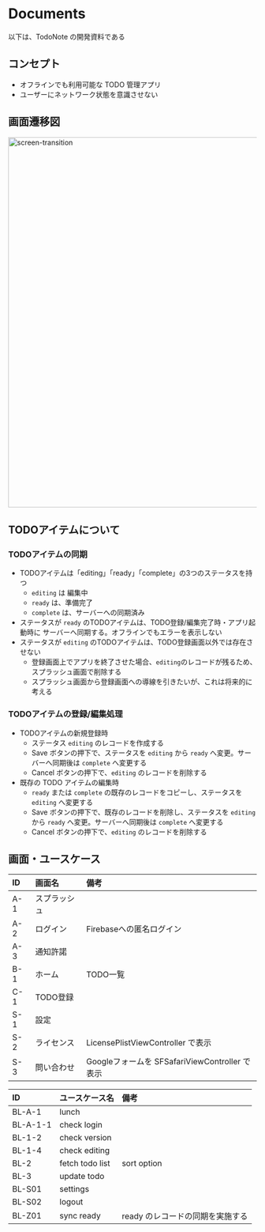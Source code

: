 # Documents

以下は、TodoNote の開発資料である

## コンセプト

* オフラインでも利用可能な TODO 管理アプリ
* ユーザーにネットワーク状態を意識させない

## 画面遷移図

<img width="749" alt="screen-transition" src="https://github.com/CH3COOH/todonote-ios/assets/137952/dbdc0ac1-96f2-4873-ade5-7f9c9cbc7da1">

## TODOアイテムについて

### TODOアイテムの同期

* TODOアイテムは「editing」「ready」「complete」の3つのステータスを持つ
    * `editing` は 編集中
    * `ready` は、準備完了
    * `complete` は、サーバーへの同期済み
* ステータスが `ready` のTODOアイテムは、TODO登録/編集完了時・アプリ起動時に サーバーへ同期する。オフラインでもエラーを表示しない
* ステータスが `editing` のTODOアイテムは、TODO登録画面以外では存在させない
    * 登録画面上でアプリを終了させた場合、`editing`のレコードが残るため、スプラッシュ画面で削除する
    * スプラッシュ画面から登録画面への導線を引きたいが、これは将来的に考える

### TODOアイテムの登録/編集処理

* TODOアイテムの新規登録時
    * ステータス `editing` のレコードを作成する
    * Save ボタンの押下で、ステータスを `editing` から `ready` へ変更。サーバーへ同期後は `complete` へ変更する
    * Cancel ボタンの押下で、`editing` のレコードを削除する
* 既存の TODO アイテムの編集時
    * `ready` または `complete` の既存のレコードをコピーし、ステータスを `editing` へ変更する
    * Save ボタンの押下で、既存のレコードを削除し、ステータスを `editing` から `ready` へ変更。サーバーへ同期後は `complete` へ変更する
    * Cancel ボタンの押下で、`editing` のレコードを削除する

## 画面・ユースケース

| ID   | 画面名 | 備考 |
|:-----|:-----|:-----|
| A-1  | スプラッシュ | |
| A-2  | ログイン  | Firebaseへの匿名ログイン |
| A-3  | 通知許諾  | |
| B-1  | ホーム    | TODO一覧 |
| C-1  | TODO登録  | |
| S-1  | 設定  | |
| S-2  | ライセンス  | LicensePlistViewController で表示 |
| S-3  | 問い合わせ  | Googleフォームを SFSafariViewController で表示 |


| ID   | ユースケース名 | 備考 |
|:-----|:-----|:-----|
| BL-A-1  | lunch  | |
| BL-A-1-1  | check login  | |
| BL-1-2  | check version | |
| BL-1-4  | check editing  | |
| BL-2  | fetch todo list  | sort option |
| BL-3  | update todo  | |
| BL-S01  | settings  | |
| BL-S02  | logout  | |
| BL-Z01  | sync ready | ready のレコードの同期を実施する |
